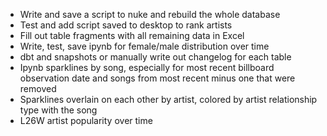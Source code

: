 - Write and save a script to nuke and rebuild the whole database
- Test and add script saved to desktop to rank artists
- Fill out table fragments with all remaining data in Excel
- Write, test, save ipynb for female/male distribution over time
- dbt and snapshots or manually write out changelog for each table
- Ipynb sparklines by song, especially for most recent billboard observation date and songs from most recent minus one that were removed
- Sparklines overlain on each other by artist, colored by artist relationship type with the song
- L26W artist popularity over time
